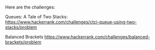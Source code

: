 Here are the challenges:

Queues: A Tale of Two Stacks:
https://www.hackerrank.com/challenges/ctci-queue-using-two-stacks/problem

Balanced Brackets
https://www.hackerrank.com/challenges/balanced-brackets/problem
